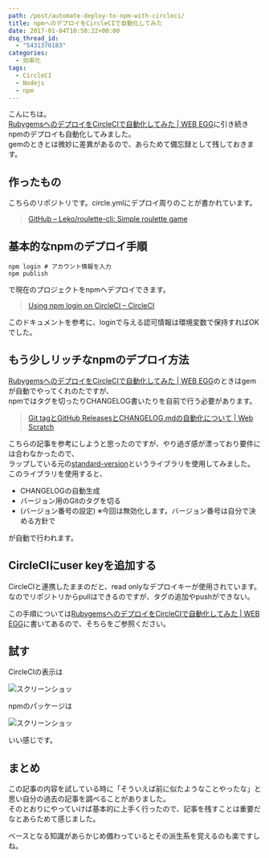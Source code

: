 ```yaml
---
path: /post/automate-deploy-to-npm-with-circleci/
title: npmへのデプロイをCircleCIで自動化してみた
date: 2017-01-04T10:50:22+00:00
dsq_thread_id:
  - "5431370183"
categories:
  - 効率化
tags:
  - CircleCI
  - Nodejs
  - npm
---
```

こんにちは。  
[RubygemsへのデプロイをCircleCIで自動化してみた \| WEB EGG](/post/automate-deploy-to-rubygems-with-circleci/)に引き続きnpmのデプロイも自動化してみました。  
gemのときとは微妙に差異があるので、あらためて備忘録として残しておきます。

<!--more-->

作ったもの
----------------------------------------

こちらのリポジトリです。circle.ymlにデプロイ周りのことが書かれています。

> [GitHub – Leko/roulette-cli: Simple roulette game](https://github.com/Leko/roulette-cli)

基本的なnpmのデプロイ手順
----------------------------------------

```shell
npm login # アカウント情報を入力
npm publish
```

で現在のプロジェクトをnpmへデプロイできます。

> [Using npm login on CircleCI – CircleCI](https://circleci.com/docs/npm-login/)

このドキュメントを参考に、loginで与える認可情報は環境変数で保持すればOKでした。

もう少しリッチなnpmのデプロイ方法
----------------------------------------

[RubygemsへのデプロイをCircleCIで自動化してみた \| WEB EGG](/post/automate-deploy-to-rubygems-with-circleci/)のときはgemが自動でやってくれのたですが、  
npmではタグを切ったりCHANGELOG書いたりを自前で行う必要があります。

> [Git tagとGitHub ReleasesとCHANGELOG.mdの自動化について \| Web Scratch](http://efcl.info/2014/07/20/git-tag-to-release-github/)

こちらの記事を参考にしようと思ったのですが、やり過ぎ感が漂っており要件には合わなかったので、  
ラップしている元の[standard-version](https://github.com/conventional-changelog/standard-version)というライブラリを使用してみました。  
このライブラリを使用すると、

  * CHANGELOGの自動生成
  * バージョン用のGitのタグを切る
  * (バージョン番号の設定) ※今回は無効化します。バージョン番号は自分で決める方針で

が自動で行われます。

## CircleCIにuser keyを追加する

CircleCIと連携したままのだと、read onlyなデプロイキーが使用されています。 なのでリポジトリからpullはできるのですが、タグの追加やpushができない。

この手順については[RubygemsへのデプロイをCircleCIで自動化してみた \| WEB EGG](/post/automate-deploy-to-rubygems-with-circleci/)に書いてあるので、そちらをご参照ください。

試す
----------------------------------------

CircleCIの表示は

  

![スクリーンショッ](/images/2017/01/b782c30ff31333c2cea5152a250c73b0.png)



npmのパッケージは

  

![スクリーンショッ](/images/2017/01/b203346692a299a373192edf35b2a426.png)



いい感じです。

まとめ
----------------------------------------

この記事の内容を試している時に「そういえば前に似たようなことやったな」と思い自分の過去の記事を調べることがありました。  
そのとおりにやっていけば基本的に上手く行ったので、記事を残すことは重要だなとあらためて感じました。

ベースとなる知識があらかじめ備わっているとその派生系を覚えるのも楽ですしね。

<div style="font-size:0px;height:0px;line-height:0px;margin:0;padding:0;clear:both">
</div>